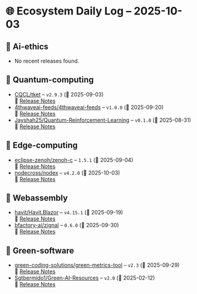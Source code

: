 # 🌐 Ecosystem Daily Log – 2025-10-03

## 🔹 Ai-ethics
- No recent releases found.

## 🔹 Quantum-computing
- [CQCL/tket](https://github.com/CQCL/tket/releases/tag/v2.9.3) – `v2.9.3` (📅 2025-09-03)  
  🔗 [Release Notes](https://github.com/CQCL/tket/releases/tag/v2.9.3)
- [4thwaveai-feeds/4thwaveai-feeds](https://github.com/4thwaveai-feeds/4thwaveai-feeds/releases/tag/v1.0.0) – `v1.0.0` (📅 2025-09-20)  
  🔗 [Release Notes](https://github.com/4thwaveai-feeds/4thwaveai-feeds/releases/tag/v1.0.0)
- [Jayshah25/Quantum-Reinforcement-Learning](https://github.com/Jayshah25/Quantum-Reinforcement-Learning/releases/tag/v0.1.0) – `v0.1.0` (📅 2025-08-31)  
  🔗 [Release Notes](https://github.com/Jayshah25/Quantum-Reinforcement-Learning/releases/tag/v0.1.0)

## 🔹 Edge-computing
- [eclipse-zenoh/zenoh-c](https://github.com/eclipse-zenoh/zenoh-c/releases/tag/1.5.1) – `1.5.1` (📅 2025-09-04)  
  🔗 [Release Notes](https://github.com/eclipse-zenoh/zenoh-c/releases/tag/1.5.1)
- [nodecross/nodex](https://github.com/nodecross/nodex/releases/tag/v4.2.0) – `v4.2.0` (📅 2025-10-03)  
  🔗 [Release Notes](https://github.com/nodecross/nodex/releases/tag/v4.2.0)

## 🔹 Webassembly
- [havit/Havit.Blazor](https://github.com/havit/Havit.Blazor/releases/tag/v4.15.1) – `v4.15.1` (📅 2025-09-19)  
  🔗 [Release Notes](https://github.com/havit/Havit.Blazor/releases/tag/v4.15.1)
- [bfactory-ai/zignal](https://github.com/bfactory-ai/zignal/releases/tag/0.6.0) – `0.6.0` (📅 2025-09-30)  
  🔗 [Release Notes](https://github.com/bfactory-ai/zignal/releases/tag/0.6.0)

## 🔹 Green-software
- [green-coding-solutions/green-metrics-tool](https://github.com/green-coding-solutions/green-metrics-tool/releases/tag/v2.3) – `v2.3` (📅 2025-09-29)  
  🔗 [Release Notes](https://github.com/green-coding-solutions/green-metrics-tool/releases/tag/v2.3)
- [Sgtbermido1/Green-AI-Resources](https://github.com/Sgtbermido1/Green-AI-Resources/releases/tag/v2.0) – `v2.0` (📅 2025-02-12)  
  🔗 [Release Notes](https://github.com/Sgtbermido1/Green-AI-Resources/releases/tag/v2.0)